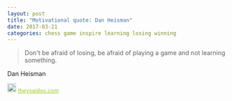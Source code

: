 ```yaml
---
layout: post
title: "Motivational quote: Dan Heisman"
date: 2017-03-21
categories: chess game inspire learning losing winning
---
```

> Don't be afraid of losing, be afraid of playing a game and not learning something.

Dan Heisman

<span style="z-index:50;font-size:0.9em;"><img src="https://theysaidso.com/branding/theysaidso.png" height="20" width="20" alt="theysaidso.com"/><a href="https://theysaidso.com" title="Powered by quotes from theysaidso.com" style="color: #9fcc25; margin-left: 4px; vertical-align: middle;">theysaidso.com</a></span>

